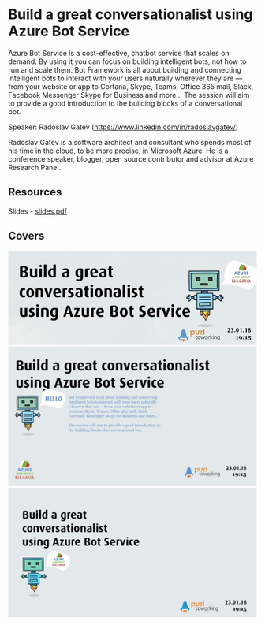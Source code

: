 # Build a great conversationalist using Azure Bot Service

Azure Bot Service is a cost-effective, chatbot service that scales on demand. By using it you can focus on building intelligent bots, not how to run and scale them. Bot Framework is all about building and connecting intelligent bots to interact with your users naturally wherever they are — from your website or app to Cortana, Skype, Teams, Office 365 mail, Slack, Facebook Messenger Skype for Business and more... The session will aim to provide a good introduction to the building blocks of a conversational bot.

Speaker: Radoslav Gatev (https://www.linkedin.com/in/radoslavgatev/)

Radoslav Gatev is a software architect and consultant who spends most of his time in the cloud, to be more precise, in Microsoft Azure. He is a conference speaker, blogger, open source contributor and advisor at Azure Research Panel. 

## Resources

Slides - [slides.pdf](slides.pdf)

## Covers

![Facebook page cover](img/cover-fb-page.jpg "Facebook page cover")  
![Facebook event cover](img/cover-fb-event.jpg "Facebook event cover")  
![LinkedIn post cover](img/cover-linkedin-post.jpg "LinkedIn post cover")
